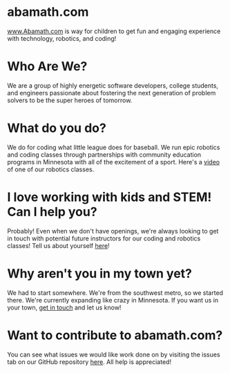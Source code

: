 abamath.com
===========

www.Abamath.com is way for children to get fun and engaging experience with technology, robotics, and coding!

Who Are We?
===========
We are a group of highly energetic software developers, college students, and engineers passionate about fostering the next generation of problem solvers to be the super heroes of tomorrow.

What do you do?
==============
We do for coding what little league does for baseball. We run epic robotics and coding classes through partnerships with community education programs in Minnesota with all of the excitement of a sport. Here's a [video](https://www.youtube.com/embed/0JSgVT5kgZI?autoplay=1&rel=0) of one of our robotics classes.

I love working with kids and STEM! Can I help you?
=============
Probably! Even when we don't have openings, we're always looking to get in touch with potential future instructors for our coding and robotics classes! Tell us about yourself [here](https://docs.google.com/forms/d/e/1FAIpQLSd56ChwSSFvfJ__vrqgv4TLy4KlDqcvwBT8APvWfrRT1o8Mxg/viewform)!

Why aren't you in my town yet?
=============
We had to start somewhere. We're from the southwest metro, so we started there. We're currently expanding like crazy in Minnesota. If you want us in your town, [get in touch](mailto:info@abamath.com) and let us know!

Want to contribute to abamath.com?
=============
You can see what issues we would like work done on by visiting the issues tab on our GitHub repository [here](https://github.com/abamath/abamath.com/issues). All help is appreciated!
